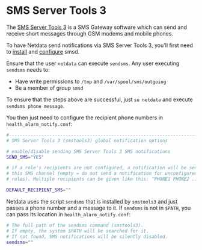 <!--
title: "SMS Server Tools 3"
sidebar_label: "SMS server"
custom_edit_url: https://github.com/netdata/netdata/edit/master/health/notifications/smstools3/README.md
learn_status: "Published"
learn_topic_type: "References"
learn_rel_path: "References/Notification references"
learn_autogeneration_metadata: "[(part_of_cloud,false), (part_of_agent,true)]"
-->

# SMS Server Tools 3

The [SMS Server Tools 3](http://smstools3.kekekasvi.com/) is a SMS Gateway software which can send and receive short messages through GSM modems and mobile phones.

To have Netdata send notifications via SMS Server Tools 3, you'll first need to [install](http://smstools3.kekekasvi.com/index.php?p=compiling) and [configure](http://smstools3.kekekasvi.com/index.php?p=configure) smsd.

Ensure that the user `netdata` can execute `sendsms`. Any user executing `sendsms` needs to:

-   Have write permissions to `/tmp` and `/var/spool/sms/outgoing`
-   Be a member of group `smsd`

To ensure that the steps above are successful, just `su netdata` and execute `sendsms phone message`.

You then just need to configure the recipient phone numbers in `health_alarm_notify.conf`:

```sh
#------------------------------------------------------------------------------
# SMS Server Tools 3 (smstools3) global notification options

# enable/disable sending SMS Server Tools 3 SMS notifications
SEND_SMS="YES"

# if a role's recipients are not configured, a notification will be sent to
# this SMS channel (empty = do not send a notification for unconfigured
# roles). Multiple recipients can be given like this: "PHONE1 PHONE2 ..."

DEFAULT_RECIPIENT_SMS=""
```

Netdata uses the script `sendsms` that is installed by `smstools3` and just passes a phone number and a message to it. If `sendsms` is not in `$PATH`, you can pass its location in `health_alarm_notify.conf`:

```sh
# The full path of the sendsms command (smstools3).
# If empty, the system $PATH will be searched for it.
# If not found, SMS notifications will be silently disabled.
sendsms=""
```


